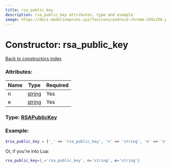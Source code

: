 ```yaml
---
title: rsa_public_key
description: rsa_public_key attributes, type and example
image: https://docs.madelineproto.xyz/favicons/android-chrome-256x256.png
---
```

# Constructor: rsa\_public\_key  
[Back to constructors index](index.md)



### Attributes:

| Name     |    Type       | Required |
|----------|---------------|----------|
|n|[string](../types/string.md) | Yes|
|e|[string](../types/string.md) | Yes|



### Type: [RSAPublicKey](../types/RSAPublicKey.md)


### Example:

```php
$rsa_public_key = ['_' => 'rsa_public_key', 'n' => 'string', 'e' => 'string'];
```  


Or, if you're into Lua:

```lua
rsa_public_key={_='rsa_public_key', n='string', e='string'}

```


